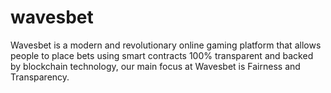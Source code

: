 # wavesbet
Wavesbet is a modern and revolutionary online gaming platform that allows people to place bets using smart contracts 100% transparent and backed by blockchain technology, our main focus at Wavesbet is Fairness and Transparency.
